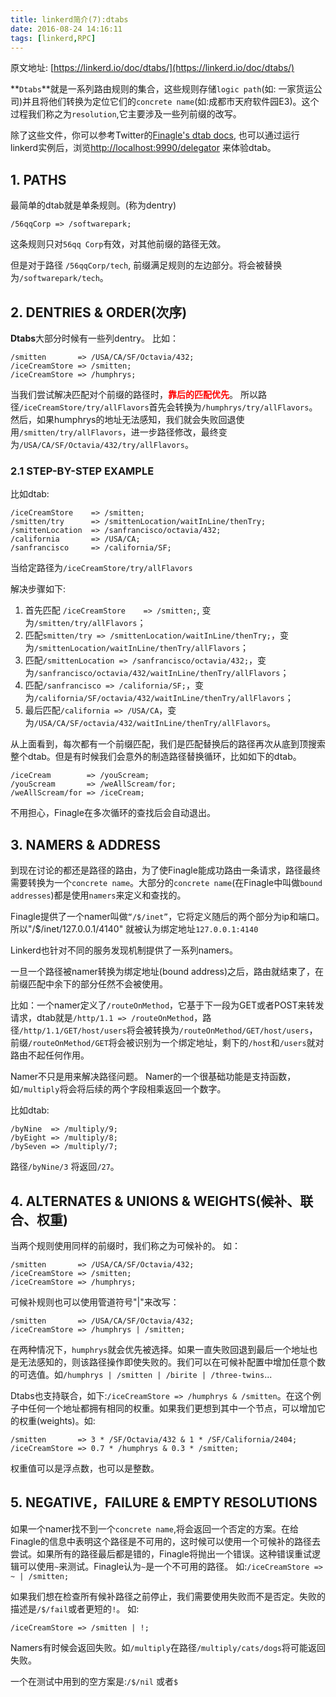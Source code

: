 ```yaml
---
title: linkerd简介(7):dtabs
date: 2016-08-24 14:16:11
tags: [linkerd,RPC]
---
```


原文地址: [https://linkerd.io/doc/dtabs/](https://linkerd.io/doc/dtabs/)

**`Dtabs`**就是一系列路由规则的集合，这些规则存储`logic path`(如: 一家货运公司)并且将他们转换为定位它们的`concrete name`(如:成都市天府软件园E3)。这个过程我们称之为`resolution`,它主要涉及一些列前缀的改写。

除了这些文件，你可以参考Twitter的[Finagle's dtab docs](http://twitter.github.io/finagle/guide/Names.html), 也可以通过运行linkerd实例后，浏览[http://localhost:9990/delegator](http://localhost:9990/delegator) 来体验dtab。


## 1. PATHS

最简单的dtab就是单条规则。(称为dentry)

	/56qqCorp => /softwarepark;

这条规则只对`56qq Corp`有效，对其他前缀的路径无效。

但是对于路径 `/56qqCorp/tech`, 前缀满足规则的左边部分。将会被替换为`/softwarepark/tech`。


## 2. DENTRIES & ORDER(次序)

**Dtabs**大部分时候有一些列dentry。 比如：

```
/smitten       => /USA/CA/SF/Octavia/432;
/iceCreamStore => /smitten;
/iceCreamStore => /humphrys;
```

当我们尝试解决匹配对个前缀的路径时，<font color='red'>**靠后的匹配优先**</font>。 所以路径`/iceCreamStore/try/allFlavors`首先会转换为`/humphrys/try/allFlavors`。然后，如果humphrys的地址无法感知，我们就会失败回退使用`/smitten/try/allFlavors`，进一步路径修改，最终变为`/USA/CA/SF/Octavia/432/try/allFlavors`。


### 2.1 STEP-BY-STEP EXAMPLE
比如dtab:
	
```
/iceCreamStore    => /smitten;
/smitten/try      => /smittenLocation/waitInLine/thenTry;
/smittenLocation  => /sanfrancisco/octavia/432;
/california       => /USA/CA;
/sanfrancisco     => /california/SF;
```
<!-- more -->

当给定路径为`/iceCreamStore/try/allFlavors`

解决步骤如下:

1. 首先匹配 `/iceCreamStore    => /smitten;`, 变为`/smitten/try/allFlavors`；
2. 匹配`smitten/try => /smittenLocation/waitInLine/thenTry;`，变为`/smittenLocation/waitInLine/thenTry/allFlavors`；
3. 匹配`/smittenLocation => /sanfrancisco/octavia/432;`，变为`/sanfrancisco/octavia/432/waitInLine/thenTry/allFlavors`；
4. 匹配`/sanfrancisco => /california/SF;`，变为`/california/SF/octavia/432/waitInLine/thenTry/allFlavors`；
5. 最后匹配`/california => /USA/CA`，变为`/USA/CA/SF/octavia/432/waitInLine/thenTry/allFlavors`。

从上面看到，每次都有一个前缀匹配，我们是匹配替换后的路径再次从底到顶搜索整个dtab。但是有时候我们会意外的制造路径替换循环，比如如下的dtab。

```
/iceCream        => /youScream;
/youScream       => /weAllScream/for;
/weAllScream/for => /iceCream;
```
不用担心，Finagle在多次循环的查找后会自动退出。


## 3. NAMERS & ADDRESS
到现在讨论的都还是路径的路由，为了使Finagle能成功路由一条请求，路径最终需要转换为一个`concrete name`。大部分的`concrete name`(在Finagle中叫做`bound addresses`)都是使用`namers`来定义和查找的。

Finagle提供了一个namer叫做`“/$/inet”`，它将定义随后的两个部分为ip和端口。所以"/$/inet/127.0.0.1/4140" 就被认为绑定地址`127.0.0.1:4140`

Linkerd也针对不同的服务发现机制提供了一系列namers。

一旦一个路径被namer转换为绑定地址(bound address)之后，路由就结束了，在前缀匹配中余下的部分任然不会被使用。

比如：一个namer定义了`/routeOnMethod`，它基于下一段为GET或者POST来转发请求，dtab就是`/http/1.1 => /routeOnMethod`，路径`/http/1.1/GET/host/users`将会被转换为`/routeOnMethod/GET/host/users`，前缀`/routeOnMethod/GET`将会被识别为一个绑定地址，剩下的`/host`和`/users`就对路由不起任何作用。


Namer不只是用来解决路径问题。 Namer的一个很基础功能是支持函数，如`/multiply`将会将后续的两个字段相乘返回一个数字。

比如dtab:

```
/byNine  => /multiply/9;
/byEight => /multiply/8;
/bySeven => /multiply/7;
```

路径`/byNine/3` 将返回`/27`。

## 4. ALTERNATES & UNIONS & WEIGHTS(候补、联合、权重)

当两个规则使用同样的前缀时，我们称之为可候补的。
如：

```
/smitten       => /USA/CA/SF/Octavia/432;
/iceCreamStore => /smitten;
/iceCreamStore => /humphrys;
```
可候补规则也可以使用管道符号"|"来改写：

```
/smitten       => /USA/CA/SF/Octavia/432;
/iceCreamStore => /humphrys | /smitten;
```

在两种情况下，`humphrys`就会优先被选择。如果一直失败回退到最后一个地址也是无法感知的，则该路径操作即使失败的。我们可以在可候补配置中增加任意个数的可选值。如`/humphrys | /smitten | /birite | /three-twins`...

Dtabs也支持联合，如下:`/iceCreamStore => /humphrys & /smitten`。在这个例子中任何一个地址都拥有相同的权重。如果我们更想到其中一个节点，可以增加它的权重(weights)。如:

```
/smitten       => 3 * /SF/Octavia/432 & 1 * /SF/California/2404;
/iceCreamStore => 0.7 * /humphrys & 0.3 * /smitten;
```
权重值可以是浮点数，也可以是整数。


## 5. NEGATIVE，FAILURE & EMPTY RESOLUTIONS

如果一个namer找不到一个`concrete name`,将会返回一个否定的方案。在给Finagle的信息中表明这个路径是不可用的，这时候可以使用一个可候补的路径去尝试。如果所有的路径最后都是错的，Finagle将抛出一个错误。这种错误重试逻辑可以使用`~`来测试。Finagle认为`~`是一个不可用的路径。
如:`/iceCreamStore => ~ | /smitten;`

如果我们想在检查所有候补路径之前停止，我们需要使用失败而不是否定。失败的描述是`/$/fail`或者更短的`!`。 如:
   
```
/iceCreamStore => /smitten | !;
```


Namers有时候会返回失败。如`/multiply`在路径`/multiply/cats/dogs`将可能返回失败。

一个在测试中用到的空方案是:`/$/nil` 或者`$`






